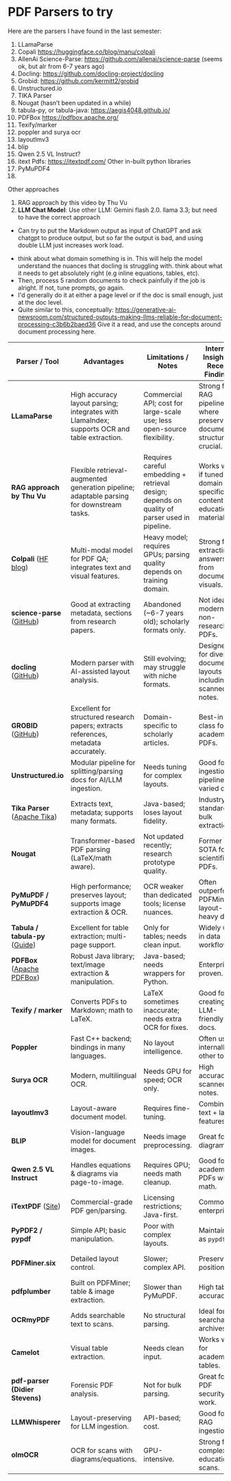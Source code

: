# PDF Parsers to try

Here are the parsers I have found in the last semester:
1. LLamaParse
2. Copali https://huggingface.co/blog/manu/colpali
3. AllenAi Science-Parse: https://github.com/allenai/science-parse (seems ok, but alr from 6-7 years ago)
4. Docling: https://github.com/docling-project/docling
5. Grobid: https://github.com/kermitt2/grobid
6. Unstructured.io
7. TIKA Parser
8. Nougat (hasn’t been updated in a while)
9. tabula-py, or tabula-java: https://aegis4048.github.io/
10. PDFBox https://pdfbox.apache.org/ 
11. Texify/marker
12. poppler and surya ocr 
13. layoutlmv3
14. blip
15. Qwen 2.5 VL Instruct?
16. itext Pdfs: https://itextpdf.com/
Other in-built python libraries
1. PyMuPDF4
2. 
Other approaches
1. RAG approach by this video by Thu Vu
2. **LLM Chat Model**: Use other LLM: Gemini flash 2.0. llama 3.3; but need to have the correct approach
- Can try to put the Markdown output as input of ChatGPT and ask chatgpt to produce output, but so far the output is bad, and using double LLM just increases work load.
* think about what domain something is in. This will help the model understand the nuances that docling is struggling with.
think about what it needs to get absolutely right (e.g inline equations, tables, etc).
* Then, process 5 random documents to check painfully if the job is alright. If not, tune prompts, go again.
* I'd generally do it at either a page level or if the doc is small enough, just at the doc level.
* Quite similar to this, conceptually: https://generative-ai-newsroom.com/structured-outputs-making-llms-reliable-for-document-processing-c3b6b2baed36 Give it a read, and use the concepts around document processing here. 

| Parser / Tool | Advantages | Limitations / Notes | Internet Insights / Recent Findings | Best Use Case |
|---------------|------------|---------------------|--------------------------------------|---------------|
| **LLamaParse** | High accuracy layout parsing; integrates with LlamaIndex; supports OCR and table extraction. | Commercial API; cost for large-scale use; less open-source flexibility. | Strong for RAG pipelines where preserving document structure is crucial. | RAG pipelines for mixed-layout PDFs (lecture notes, handouts). |
| **RAG approach by Thu Vu** | Flexible retrieval-augmented generation pipeline; adaptable parsing for downstream tasks. | Requires careful embedding + retrieval design; depends on quality of parser used in pipeline. | Works well if tuned for domain-specific content like educational materials. | When combining parsing + semantic search in a custom pipeline. |
| **Colpali** ([HF blog](https://huggingface.co/blog/manu/colpali)) | Multi-modal model for PDF QA; integrates text and visual features. | Heavy model; requires GPUs; parsing quality depends on training domain. | Strong for extracting answers from document visuals. | Visual+text QA over diagrams and textbook figures. |
| **science-parse** ([GitHub](https://github.com/allenai/science-parse)) | Good at extracting metadata, sections from research papers. | Abandoned (~6-7 years old); scholarly formats only. | Not ideal for modern or non-research PDFs. | Parsing older academic papers for metadata. |
| **docling** ([GitHub](https://github.com/docling-project/docling)) | Modern parser with AI-assisted layout analysis. | Still evolving; may struggle with niche formats. | Designed for diverse document layouts including scanned notes. | General-purpose parsing of varied educational materials. |
| **GROBID** ([GitHub](https://github.com/kermitt2/grobid)) | Excellent for structured research papers; extracts references, metadata accurately. | Domain-specific to scholarly articles. | Best-in-class for academic PDFs. | Parsing journal articles for structured metadata. |
| **Unstructured.io** | Modular pipeline for splitting/parsing docs for AI/LLM ingestion. | Needs tuning for complex layouts. | Good for ingestion pipelines for varied docs. | Pre-processing PDFs for LLM workflows. |
| **Tika Parser** ([Apache Tika](https://tika.apache.org/)) | Extracts text, metadata; supports many formats. | Java-based; loses layout fidelity. | Industry standard for bulk extraction. | High-throughput, basic text extraction. |
| **Nougat** | Transformer-based PDF parsing (LaTeX/math aware). | Not updated recently; research prototype quality. | Former SOTA for scientific PDFs. | Math-heavy PDFs where layout is less important. |
| **PyMuPDF / PyMuPDF4** | High performance; preserves layout; supports image extraction & OCR. | OCR weaker than dedicated tools; license nuances. | Often outperforms PDFMiner in layout-heavy docs. | Mixed-text/image educational PDFs. |
| **Tabula / tabula-py** ([Guide](https://aegis4048.github.io/)) | Excellent for table extraction; multi-page support. | Only for tables; needs clean input. | Widely used in data workflows. | Extracting data tables from textbooks. |
| **PDFBox** ([Apache PDFBox](https://pdfbox.apache.org/)) | Robust Java library; text/image extraction & manipulation. | Java-based; needs wrappers for Python. | Enterprise-proven. | Enterprise-scale PDF processing. |
| **Texify / marker** | Converts PDFs to Markdown; math to LaTeX. | LaTeX sometimes inaccurate; needs extra OCR for fixes. | Good for creating LLM-friendly docs. | Converting lecture notes to Markdown with math support. |
| **Poppler** | Fast C++ backend; bindings in many languages. | No layout intelligence. | Often used internally by other tools. | Quick raw text extraction from digital PDFs. |
| **Surya OCR** | Modern, multilingual OCR. | Needs GPU for speed; OCR only. | High accuracy on scanned notes. | OCR for handwritten/printed lecture scans. |
| **layoutlmv3** | Layout-aware document model. | Requires fine-tuning. | Combines text + layout features. | Structured extraction from visually rich pages. |
| **BLIP** | Vision-language model for document images. | Needs image preprocessing. | Great for diagrams. | Extracting info from textbook diagrams. |
| **Qwen 2.5 VL Instruct** | Handles equations & diagrams via page-to-image. | Requires GPU; needs math cleanup. | Good for academic PDFs with math. | Parsing STEM lecture notes with math. |
| **iTextPDF** ([Site](https://itextpdf.com/)) | Commercial-grade PDF gen/parsing. | Licensing restrictions; Java-first. | Common in enterprise. | Reliable parsing + generation in Java apps. |
| **PyPDF2 / pypdf** | Simple API; basic manipulation. | Poor with complex layouts. | Maintained as `pypdf`. | Simple PDF splitting/merging tasks. |
| **PDFMiner.six** | Detailed layout control. | Slower; complex API. | Preserves positions. | Layout-sensitive extraction from textbooks. |
| **pdfplumber** | Built on PDFMiner; table & image extraction. | Slower than PyMuPDF. | High tabular accuracy. | Table extraction with positions preserved. |
| **OCRmyPDF** | Adds searchable text to scans. | No structural parsing. | Ideal for searchable archives. | Preprocessing scanned lecture PDFs. |
| **Camelot** | Visual table extraction. | Needs clean input. | Works well for academic tables. | Table-heavy academic documents. |
| **pdf-parser (Didier Stevens)** | Forensic PDF analysis. | Not for bulk parsing. | Great for PDF security work. | Security/metadata inspection. |
| **LLMWhisperer** | Layout-preserving for LLM ingestion. | API-based; cost. | Good for RAG ingestion. | Feeding structured PDFs into LLMs. |
| **olmOCR** | OCR for scans with diagrams/equations. | GPU-intensive. | Strong for complex educational scans. | Full OCR of STEM textbooks with diagrams. |
